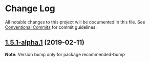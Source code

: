 # Change Log

All notable changes to this project will be documented in this file.
See [Conventional Commits](https://conventionalcommits.org) for commit guidelines.

## [1.5.1-alpha.1](https://github.com/tunnckoCore/monorepo/compare/recommended-bump@1.5.1-alpha.0...recommended-bump@1.5.1-alpha.1) (2019-02-11)

**Note:** Version bump only for package recommended-bump
